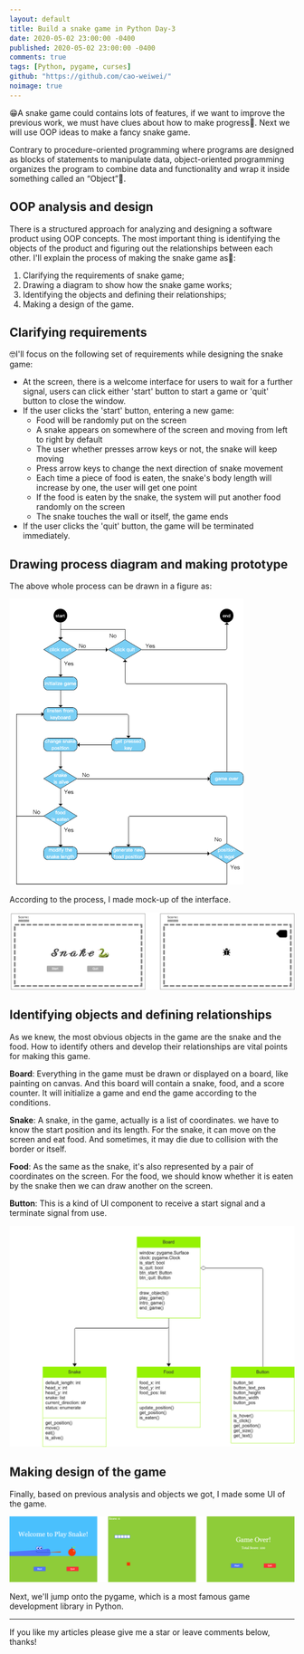 ```yaml
---
layout: default
title: Build a snake game in Python Day-3
date: 2020-05-02 23:00:00 -0400
published: 2020-05-02 23:00:00 -0400
comments: true
tags: [Python, pygame, curses]
github: "https://github.com/cao-weiwei/"
noimage: true
---
```


😁A snake game could contains lots of features, if we want to improve the previous work, we must have clues about how to make progress🤔. Next we will use OOP ideas to make a fancy snake game.

<!--more-->

Contrary to procedure-oriented programming where programs are designed as blocks of statements to manipulate data, object-oriented programming organizes the program to combine data and functionality and wrap it inside something called an “Object”🧐. 

## OOP analysis and design

There is a structured approach for analyzing and designing a software product using OOP concepts. The most important thing is identifying the objects of the product and figuring out the relationships between each other. I'll explain the process of making the snake game as🥳:

1. Clarifying the requirements of snake game; 
2. Drawing a diagram to show how the snake  game works;
3. Identifying the objects and defining their relationships;
4. Making a design of the game.

## Clarifying requirements

🤓I'll focus on the following set of requirements while designing the snake game:

- At the screen, there is a welcome interface for users to wait for a further signal, users can click either 'start' button to start a game or 'quit' button to close the window.
- If the user clicks the 'start' button, entering a new game:
  - Food will be randomly put on the screen
  - A snake appears on somewhere of the screen and moving from left to right by default
  - The user whether presses arrow keys or not, the snake will keep moving
  - Press arrow keys to change the next direction of snake movement
  - Each time a piece of food is eaten, the snake's body length will increase by one, the user will get one point
  - If the food is eaten by the snake, the system will put another food randomly on the screen
  - The snake touches the wall or itself, the game ends
- If the user clicks the 'quit' button, the game will be terminated immediately.  

## Drawing process diagram and making prototype

The above whole process can be drawn in a figure as:

<img src="/assets/images/posts/Build_a_Snake_Game_in_Python_Day_03/01_snake_game_flow.png" alt="01_snake_game_flow" style="zoom:60%;" />

According to the process, I made mock-up of the interface.

<img src="/assets/images/posts/Build_a_Snake_Game_in_Python_Day_03/02_snake_game_prototype.png" alt="02_snake_game_prototype" style="zoom:50%;" />

## Identifying objects and defining relationships

As we knew, the most obvious objects in the game are the snake and the food. How to identify others and develop their relationships are vital points for making this game. 

**Board**: Everything in the game must be drawn or displayed on a board, like painting on canvas. And this board will contain a snake, food, and a score counter. It will initialize a game and end the game according to the conditions.

**Snake**: A snake, in the game, actually is a list of coordinates. we have to know the start position and its length. For the snake, it can move on the screen and eat food. And sometimes, it may die due to collision with the border or itself.

**Food**: As the same as the snake, it's also represented by a pair of coordinates on the screen. For the food, we should know whether it is eaten by the snake then we can draw another on the screen.

**Button**: This is a kind of UI component to receive a start signal and a terminate signal from use.  

<img src="/assets/images/posts/Build_a_Snake_Game_in_Python_Day_03/03_class_diagram.png" alt="03_class_diagram" style="zoom:60%;" />

## Making design of the game

Finally, based on previous analysis and objects we got, I made some UI of the game.

<img src="/assets/images/posts/Build_a_Snake_Game_in_Python_Day_03/04_demo-ui.png" alt="04_demo-ui" style="zoom:60%;" />

Next, we'll jump onto the pygame, which is a most famous game development library in Python.

---

If you like my articles please give me a star or leave comments below, thanks!